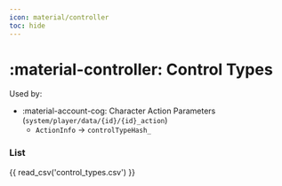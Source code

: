 ```yaml
---
icon: material/controller
toc: hide
---
```


# :material-controller: Control Types

Used by:

* :material-account-cog: Character Action Parameters (`system/player/data/{id}/{id}_action`)
    * `ActionInfo` -> `controlTypeHash_`

### List

{{ read_csv('control_types.csv') }}
